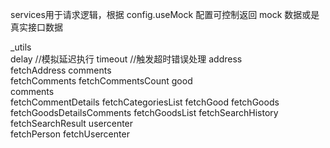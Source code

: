 services用于请求逻辑，根据 config.useMock 配置可控制返回 mock 数据或是真实接口数据

_utils		
		delay //模拟延迟执行
		timeout //触发超时错误处理
address		
	fetchAddress
comments	
		fetchComments
		fetchCommentsCount
good		
		comments		
				fetchCommentDetails
		fetchCategoriesList
		fetchGood
		fetchGoods
		fetchGoodsDetailsComments
		fetchGoodsList
		fetchSearchHistory
		fetchSearchResult
usercenter	
		fetchPerson
		fetchUsercenter
